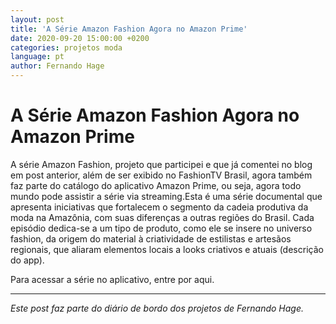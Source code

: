 ```yaml
---
layout: post
title: 'A Série Amazon Fashion Agora no Amazon Prime'
date: 2020-09-20 15:00:00 +0200
categories: projetos moda
language: pt
author: Fernando Hage
---
```


# A Série Amazon Fashion Agora no Amazon Prime

A série Amazon Fashion, projeto que participei e que já comentei no blog em post anterior, além de ser exibido no FashionTV Brasil, agora também faz parte do catálogo do aplicativo Amazon Prime, ou seja, agora todo mundo pode assistir a série via streaming.Esta é uma série documental que apresenta iniciativas que fortalecem o segmento da cadeia produtiva da moda na Amazônia, com suas diferenças a outras regiões do Brasil. Cada episódio dedica-se a um tipo de produto, como ele se insere no universo fashion, da origem do material à criatividade de estilistas e artesãos regionais, que aliaram elementos locais a looks criativos e atuais (descrição do app).

Para acessar a série no aplicativo, entre por aqui.

---

*Este post faz parte do diário de bordo dos projetos de Fernando Hage.*
